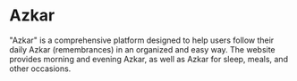 # Azkar
"Azkar" is a comprehensive platform designed to help users follow their daily Azkar (remembrances) in an organized and easy way. The website provides morning and evening Azkar, as well as Azkar for sleep, meals, and other occasions.

